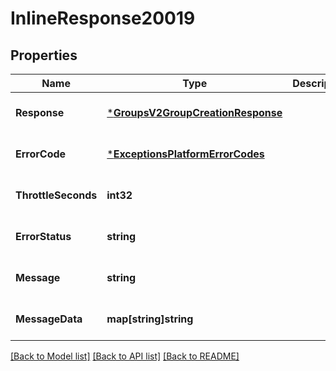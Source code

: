 # InlineResponse20019

## Properties
Name | Type | Description | Notes
------------ | ------------- | ------------- | -------------
**Response** | [***GroupsV2GroupCreationResponse**](GroupsV2.GroupCreationResponse.md) |  | [optional] [default to null]
**ErrorCode** | [***ExceptionsPlatformErrorCodes**](Exceptions.PlatformErrorCodes.md) |  | [optional] [default to null]
**ThrottleSeconds** | **int32** |  | [optional] [default to null]
**ErrorStatus** | **string** |  | [optional] [default to null]
**Message** | **string** |  | [optional] [default to null]
**MessageData** | **map[string]string** |  | [optional] [default to null]

[[Back to Model list]](../README.md#documentation-for-models) [[Back to API list]](../README.md#documentation-for-api-endpoints) [[Back to README]](../README.md)


